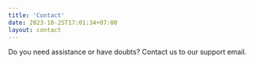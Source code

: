 ```yaml
---
title: 'Contact'
date: 2023-10-25T17:01:34+07:00
layout: contact
---
```


Do you need assistance or have doubts? Contact us to our support email.